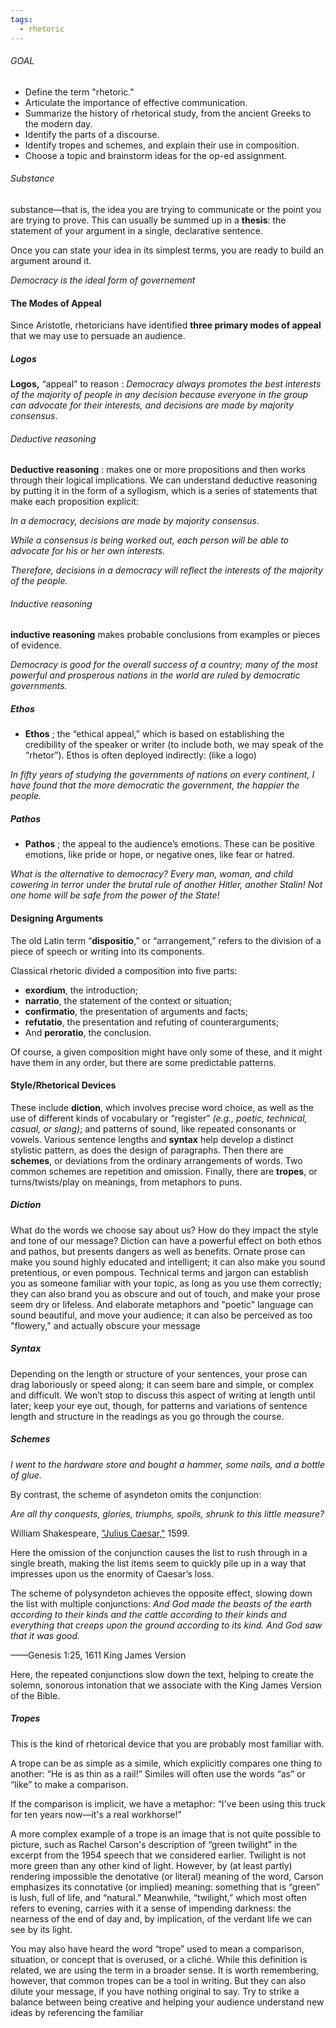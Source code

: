 ```yaml
---
tags:
  - rhetoric
---
```

###### GOAL
- Define the term "rhetoric."
- Articulate the importance of effective communication.
- Summarize the history of rhetorical study, from the ancient Greeks to the modern day.
- Identify the parts of a discourse.
- Identify tropes and schemes, and explain their use in composition.
- Choose a topic and brainstorm ideas for the op-ed assignment.


###### Substance
substance—that is, the idea you are trying to communicate or the point you are trying to prove. This can usually be summed up in a **thesis**: the statement of your argument in a single, declarative sentence.

Once you can state your idea in its simplest terms, you are ready to build an argument around it.

_Democracy is the ideal form of governement_

#### **The Modes of Appeal**
Since Aristotle, rhetoricians have identified **three primary modes of appeal** that we may use to persuade an audience.


##### Logos
**Logos,** “appeal” to reason : _Democracy always promotes the best interests of the majority of people in any decision because everyone in the group can advocate for their interests, and decisions are made by majority consensus_.

###### Deductive reasoning
**Deductive reasoning** : makes one or more propositions and then works through their logical implications. We can understand deductive reasoning by putting it in the form of a syllogism, which is a series of statements that make each proposition explicit:

_In a democracy, decisions are made by majority consensus._

_While a consensus is being worked out, each person will be able to advocate for his or her own interests._

_Therefore, decisions in a democracy will reflect the interests of the majority of the people._

###### Inductive reasoning
**inductive reasoning** makes probable conclusions from examples or pieces of evidence.

_Democracy is good for the overall success of a country; many of the most powerful and prosperous nations in the world are ruled by democratic governments._


##### Ethos
- **Ethos** ; the “ethical appeal,” which is based on establishing the credibility of the speaker or writer (to include both, we may speak of the “rhetor”). Ethos is often deployed indirectly: (like a logo)
    

_In fifty years of studying the governments of nations on every continent, I have found that the more democratic the government, the happier the people._


##### Pathos
- **Pathos** ; the appeal to the audience’s emotions. These can be positive emotions, like pride or hope, or negative ones, like fear or hatred.
    

_What is the alternative to democracy? Every man, woman, and child cowering in terror under the brutal rule of another Hitler, another Stalin! Not one home will be safe from the power of the State!_

  
  

#### Designing Arguments

The old Latin term “**dispositio**,” or “arrangement,” refers to the division of a piece of speech or writing into its components.

  
Classical rhetoric divided a composition into five parts:
- **exordium**, the introduction;
- **narratio**, the statement of the context or situation;
- **confirmatio**, the presentation of arguments and facts;
- **refutatio**, the presentation and refuting of counterarguments;
- And **peroratio**, the conclusion.

Of course, a given composition might have only some of these, and it might have them in any order, but there are some predictable patterns.

  
#### Style/Rhetorical Devices

These include **diction**, which involves precise word choice, as well as the use of different kinds of vocabulary or “register” *(e.g., poetic, technical, casual, or slang)*; and patterns of sound, like repeated consonants or vowels. Various sentence lengths and **syntax** help develop a distinct stylistic pattern, as does the design of paragraphs. Then there are **schemes**, or deviations from the ordinary arrangements of words. Two common schemes are repetition and omission. Finally, there are **tropes**, or turns/twists/play on meanings, from metaphors to puns.

  


##### Diction
What do the words we choose say about us? How do they impact the style and tone of our message? Diction can have a powerful effect on both ethos and pathos, but presents dangers as well as benefits. Ornate prose can make you sound highly educated and intelligent; it can also make you sound pretentious, or even pompous. Technical terms and jargon can establish you as someone familiar with your topic, as long as you use them correctly; they can also brand you as obscure and out of touch, and make your prose seem dry or lifeless. And elaborate metaphors and "poetic" language can sound beautiful, and move your audience; it can also be perceived as too "flowery," and actually obscure your message

##### Syntax
Depending on the length or structure of your sentences, your prose can drag laboriously or speed along; it can seem bare and simple, or complex and difficult. We won’t stop to discuss this aspect of writing at length until later; keep your eye out, though, for patterns and variations of sentence length and structure in the readings as you go through the course.

##### Schemes
_I went to the hardware store and bought a hammer, some nails, and a bottle of glue._

By contrast, the scheme of asyndeton omits the conjunction:

_Are all thy conquests, glories, triumphs, spoils, shrunk to this little measure?_

William Shakespeare, ["Julius Caesar,"](https://www.folgerdigitaltexts.org/?chapter=5&play=JC&loc=p7&_ga=2.170969193.876443730.1570213174-426526760.1564688409) 1599.

Here the omission of the conjunction causes the list to rush through in a single breath, making the list items seem to quickly pile up in a way that impresses upon us the enormity of Caesar’s loss.

  

The scheme of polysyndeton achieves the opposite effect, slowing down the list with multiple conjunctions:
_And God made the beasts of the earth according to their kinds and the cattle according to their kinds and everything that creeps upon the ground according to its kind. And God saw that it was good._

——Genesis 1:25, 1611 King James Version

Here, the repeated conjunctions slow down the text, helping to create the solemn, sonorous intonation that we associate with the King James Version of the Bible.

##### Tropes
This is the kind of rhetorical device that you are probably most familiar with.

A trope can be as simple as a simile, which explicitly compares one thing to another: “He is as thin as a rail!” Similes will often use the words “as” or “like” to make a comparison.

If the comparison is implicit, we have a metaphor: “I've been using this truck for ten years now—it's a real workhorse!”

A more complex example of a trope is an image that is not quite possible to picture, such as Rachel Carson's description of “green twilight” in the excerpt from the 1954 speech that we considered earlier. Twilight is not more green than any other kind of light. However, by (at least partly) rendering impossible the denotative (or literal) meaning of the word, Carson emphasizes its connotative (or implied) meaning: something that is “green” is lush, full of life, and “natural.” Meanwhile, “twilight,” which most often refers to evening, carries with it a sense of impending darkness: the nearness of the end of day and, by implication, of the verdant life we can see by its light.

You may also have heard the word “trope” used to mean a comparison, situation, or concept that is overused, or a cliché. While this definition is related, we are using the term in a broader sense. It is worth remembering, however, that common tropes can be a tool in writing. But they can also dilute your message, if you have nothing original to say. Try to strike a balance between being creative and helping your audience understand new ideas by referencing the familiar
